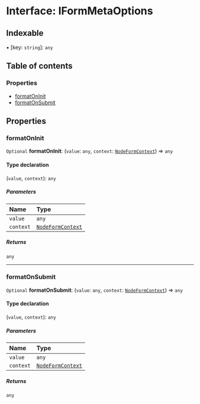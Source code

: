 # Interface: IFormMetaOptions

## Indexable

▪ \[key: `string`]: `any`

## Table of contents

### Properties

* [formatOnInit](/en/auto-docs/form-core/interfaces/IFormMetaOptions.md#formatoninit)
* [formatOnSubmit](/en/auto-docs/form-core/interfaces/IFormMetaOptions.md#formatonsubmit)

## Properties

### formatOnInit

`Optional` **formatOnInit**: (`value`: `any`, `context`: [`NodeFormContext`](/en/auto-docs/form-core/interfaces/NodeFormContext.md)) => `any`

#### Type declaration

(`value`, `context`): `any`

##### Parameters

| Name | Type |
| :------ | :------ |
| `value` | `any` |
| `context` | [`NodeFormContext`](/en/auto-docs/form-core/interfaces/NodeFormContext.md) |

##### Returns

`any`

***

### formatOnSubmit

`Optional` **formatOnSubmit**: (`value`: `any`, `context`: [`NodeFormContext`](/en/auto-docs/form-core/interfaces/NodeFormContext.md)) => `any`

#### Type declaration

(`value`, `context`): `any`

##### Parameters

| Name | Type |
| :------ | :------ |
| `value` | `any` |
| `context` | [`NodeFormContext`](/en/auto-docs/form-core/interfaces/NodeFormContext.md) |

##### Returns

`any`
